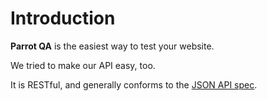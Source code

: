 # Introduction

**Parrot QA** is the easiest way to test your website.

We tried to make our API easy, too.

It is RESTful, and generally conforms to the [JSON API spec](http://jsonapi.org/).